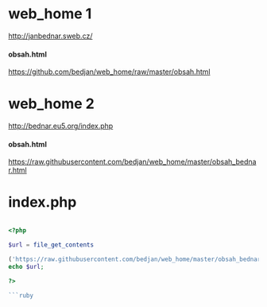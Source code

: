 # web_home 1

http://janbednar.sweb.cz/

#### obsah.html
https://github.com/bedjan/web_home/raw/master/obsah.html

# web_home 2

http://bednar.eu5.org/index.php

#### obsah.html
https://raw.githubusercontent.com/bedjan/web_home/master/obsah_bednar.html


# index.php

```php

<?php

$url = file_get_contents

('https://raw.githubusercontent.com/bedjan/web_home/master/obsah_bednar.html');
echo $url; 

?>

```ruby
